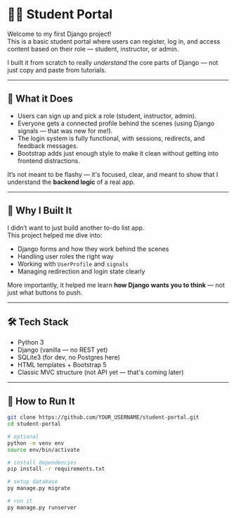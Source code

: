 # 🧑‍🎓 Student Portal

Welcome to my first Django project!  
This is a basic student portal where users can register, log in, and access content based on their role — student, instructor, or admin.

I built it from scratch to really *understand* the core parts of Django — not just copy and paste from tutorials.

---

## 🚀 What it Does

- Users can sign up and pick a role (student, instructor, admin).
- Everyone gets a connected profile behind the scenes (using Django signals — that was new for me!).
- The login system is fully functional, with sessions, redirects, and feedback messages.
- Bootstrap adds just enough style to make it clean without getting into frontend distractions.

It’s not meant to be flashy — it's focused, clear, and meant to show that I understand the **backend logic** of a real app.

---

## 🧠 Why I Built It

I didn’t want to just build another to-do list app.  
This project helped me dive into:

- Django forms and how they work behind the scenes
- Handling user roles the right way
- Working with `UserProfile` and `signals`
- Managing redirection and login state clearly

More importantly, it helped me learn **how Django wants you to think** — not just what buttons to push.

---

## 🛠 Tech Stack

- Python 3
- Django (vanilla — no REST yet)
- SQLite3 (for dev, no Postgres here)
- HTML templates + Bootstrap 5
- Classic MVC structure (not API yet — that's coming later)

---

## 🔧 How to Run It

```bash
git clone https://github.com/YOUR_USERNAME/student-portal.git
cd student-portal

# optional
python -m venv env
source env/bin/activate

# install dependencies
pip install -r requirements.txt

# setup database
py manage.py migrate

# run it
py manage.py runserver
